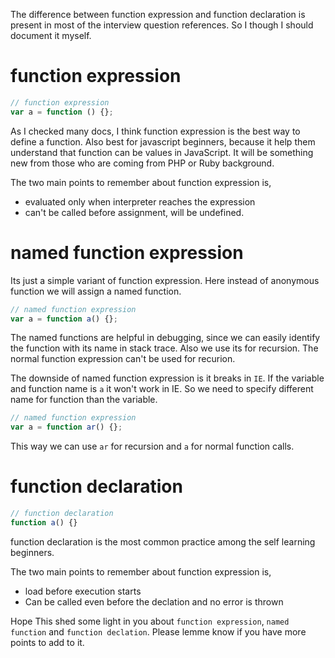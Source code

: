 <!--


---
 "JavaScript: function expression and declaration"
excerpt: "JavaScript: function expression, named function expression and declaration"
date: 2014-12-10 00:00:00 IST
updated: 2014-12-10 00:00:00 IST
categories: javascript
---

-->
<!DOCTYPE html>
<html>

<head>
  <title>basic-git-workflow</title>
  <meta charset="utf-8">
  <meta name="viewport" content="width=device-width, initial-scale=1.0">

  <link rel="stylesheet" href="./css/bootstrap.css">
  <link rel="stylesheet" href="./css/bootstrap.grid.css">
  <link rel="stylesheet" href="./css/bootstrap.min.css">
  <link rel="stylesheet" href="./css/bootstrap-reboot.min.css">
  <link rel="stylesheet" href="./css/bootstrap.css.map">
  <link rel="stylesheet" href="./css/blog-home.css">
  <link rel="stylesheet" href="./css/prism.css">
  <script async defer src="./css/prism.js"></script>
</head>

<body>

The difference between function expression and function declaration is present in most of the interview question references. So I though I should document it myself.

# <a class="anchor" name="function-expression" href="#function-expression"><i class="anchor-icon"></i></a>function expression

```js
// function expression
var a = function () {};
```

As I checked many docs, I think function expression is the best way to define a function. Also best for javascript beginners, because it help them understand that function can be values in JavaScript. It will be something new from those who are coming from PHP or Ruby background.

The two main points to remember about function expression is,

- evaluated only when interpreter reaches the expression
- can't be called before assignment, will be undefined.

# <a class="anchor" name="named-function-expression" href="#named-function-expression"><i class="anchor-icon"></i></a>named function expression

Its just a simple variant of function expression. Here instead of anonymous function we will assign a named function.

```js
// named function expression
var a = function a() {};
```

The named functions are helpful in debugging, since we can easily identify the function with its name in stack trace. Also we use its for recursion. The normal function expression can't be used for recurion.

The downside of named function expression is it breaks in `IE`. If the variable and function name is `a` it won't work in IE. So we need to specify different name for function than the variable.

```js
// named function expression
var a = function ar() {};
```

This way we can use `ar` for recursion and `a` for normal function calls.

# <a class="anchor" name="function declaration" href="#function declaration"><i class="anchor-icon"></i></a>function declaration

```js
// function declaration
function a() {}
```

function declaration is the most common practice among the self learning beginners.

The two main points to remember about function expression is,

- load before execution starts
- Can be called even before the declation and no error is thrown

Hope This shed some light in you about `function expression`, `named function` and `function declation`. Please lemme know if you have more points to add to it.

